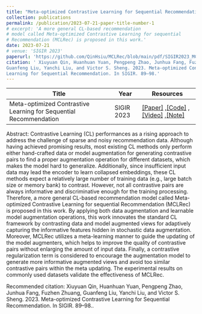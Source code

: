 ```yaml
---
title: "Meta-optimized Contrastive Learning for Sequential Recommendation"
collection: publications
permalink: /publication/2023-07-21-paper-title-number-1
# excerpt: 'A more general CL-based recommendation
# model called Meta-optimized Contrastive Learning for sequential
# Recommendation (MCLRec) is proposed in this work.'
date: 2023-07-21
# venue: 'SIGIR 2023'
paperurl: 'https://github.com/QinHsiu/MCLRec/blob/main/pdf/SIGIR2023_MCLRec.pdf'
citation: ' Xiuyuan Qin, Huanhuan Yuan, Pengpeng Zhao, Junhua Fang, Fuzhen Zhuang,
Guanfeng Liu, Yanchi Liu, and Victor S. Sheng. 2023. Meta-optimized Contrastive
Learning for Sequential Recommendation. In SIGIR. 89–98.'
---
```


|Title|Year|Resources|
| ------- | ----- | ------ |
|Meta-optimized Contrastive Learning for Sequential Recommendation|SIGIR 2023|[[Paper]](https://github.com/QinHsiu/MCLRec/blob/main/pdf/SIGIR2023_MCLRec.pdf) ,[[Code]](https://github.com/QinHsiu/MCLRec) ,[[Video]](https://www.bilibili.com/video/BV1sa4y1F7Jb/?spm_id_from=333.999.list.card_archive.click) ,[[Note]](https://juejin.cn/post/7289662476730368060)|

Abstract: Contrastive Learning (CL) performances as a rising approach to address the challenge of sparse and noisy recommendation data. Although having achieved promising results, most existing CL methods only perform either hand-crafted data or model augmentation for generating contrastive pairs to find a proper augmentation operation for different datasets, which makes the model hard to generalize. Additionally, since insufficient input data may lead the encoder to learn collapsed embeddings, these CL methods expect a relatively large number of training data (e.g., large batch size or memory bank) to contrast. However, not all contrastive pairs are always informative and discriminative enough for the training processing. Therefore, a more general CL-based recommendation model called Meta-optimized Contrastive Learning for sequential Recommendation (MCLRec) is proposed in this work. By applying both data augmentation and learnable model augmentation operations, this work innovates the standard CL framework by contrasting data and model augmented views for adaptively capturing the informative features hidden in stochastic data augmentation. Moreover, MCLRec utilizes a meta-learning manner to guide the updating of the model augmenters, which helps to improve the quality of contrastive pairs without enlarging the amount of input data. Finally, a contrastive regularization term is considered to encourage the augmentation model to generate more informative augmented views and avoid too similar contrastive pairs within the meta updating. The experimental results on commonly used datasets validate the effectiveness of MCLRec.

Recommended citation: Xiuyuan Qin, Huanhuan Yuan, Pengpeng Zhao, Junhua Fang, Fuzhen Zhuang,
Guanfeng Liu, Yanchi Liu, and Victor S. Sheng. 2023. Meta-optimized Contrastive
Learning for Sequential Recommendation. In SIGIR. 89–98..




